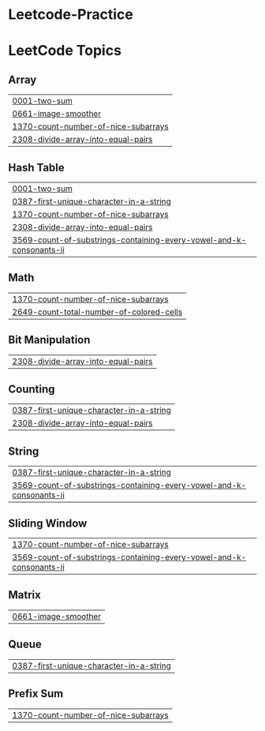 # Leetcode-Practice
<!---LeetCode Topics Start-->
# LeetCode Topics
## Array
|  |
| ------- |
| [0001-two-sum](https://github.com/Himanshigupta2004/Leetcode-Practice/tree/master/0001-two-sum) |
| [0661-image-smoother](https://github.com/Himanshigupta2004/Leetcode-Practice/tree/master/0661-image-smoother) |
| [1370-count-number-of-nice-subarrays](https://github.com/Himanshigupta2004/Leetcode-Practice/tree/master/1370-count-number-of-nice-subarrays) |
| [2308-divide-array-into-equal-pairs](https://github.com/Himanshigupta2004/Leetcode-Practice/tree/master/2308-divide-array-into-equal-pairs) |
## Hash Table
|  |
| ------- |
| [0001-two-sum](https://github.com/Himanshigupta2004/Leetcode-Practice/tree/master/0001-two-sum) |
| [0387-first-unique-character-in-a-string](https://github.com/Himanshigupta2004/Leetcode-Practice/tree/master/0387-first-unique-character-in-a-string) |
| [1370-count-number-of-nice-subarrays](https://github.com/Himanshigupta2004/Leetcode-Practice/tree/master/1370-count-number-of-nice-subarrays) |
| [2308-divide-array-into-equal-pairs](https://github.com/Himanshigupta2004/Leetcode-Practice/tree/master/2308-divide-array-into-equal-pairs) |
| [3569-count-of-substrings-containing-every-vowel-and-k-consonants-ii](https://github.com/Himanshigupta2004/Leetcode-Practice/tree/master/3569-count-of-substrings-containing-every-vowel-and-k-consonants-ii) |
## Math
|  |
| ------- |
| [1370-count-number-of-nice-subarrays](https://github.com/Himanshigupta2004/Leetcode-Practice/tree/master/1370-count-number-of-nice-subarrays) |
| [2649-count-total-number-of-colored-cells](https://github.com/Himanshigupta2004/Leetcode-Practice/tree/master/2649-count-total-number-of-colored-cells) |
## Bit Manipulation
|  |
| ------- |
| [2308-divide-array-into-equal-pairs](https://github.com/Himanshigupta2004/Leetcode-Practice/tree/master/2308-divide-array-into-equal-pairs) |
## Counting
|  |
| ------- |
| [0387-first-unique-character-in-a-string](https://github.com/Himanshigupta2004/Leetcode-Practice/tree/master/0387-first-unique-character-in-a-string) |
| [2308-divide-array-into-equal-pairs](https://github.com/Himanshigupta2004/Leetcode-Practice/tree/master/2308-divide-array-into-equal-pairs) |
## String
|  |
| ------- |
| [0387-first-unique-character-in-a-string](https://github.com/Himanshigupta2004/Leetcode-Practice/tree/master/0387-first-unique-character-in-a-string) |
| [3569-count-of-substrings-containing-every-vowel-and-k-consonants-ii](https://github.com/Himanshigupta2004/Leetcode-Practice/tree/master/3569-count-of-substrings-containing-every-vowel-and-k-consonants-ii) |
## Sliding Window
|  |
| ------- |
| [1370-count-number-of-nice-subarrays](https://github.com/Himanshigupta2004/Leetcode-Practice/tree/master/1370-count-number-of-nice-subarrays) |
| [3569-count-of-substrings-containing-every-vowel-and-k-consonants-ii](https://github.com/Himanshigupta2004/Leetcode-Practice/tree/master/3569-count-of-substrings-containing-every-vowel-and-k-consonants-ii) |
## Matrix
|  |
| ------- |
| [0661-image-smoother](https://github.com/Himanshigupta2004/Leetcode-Practice/tree/master/0661-image-smoother) |
## Queue
|  |
| ------- |
| [0387-first-unique-character-in-a-string](https://github.com/Himanshigupta2004/Leetcode-Practice/tree/master/0387-first-unique-character-in-a-string) |
## Prefix Sum
|  |
| ------- |
| [1370-count-number-of-nice-subarrays](https://github.com/Himanshigupta2004/Leetcode-Practice/tree/master/1370-count-number-of-nice-subarrays) |
<!---LeetCode Topics End-->